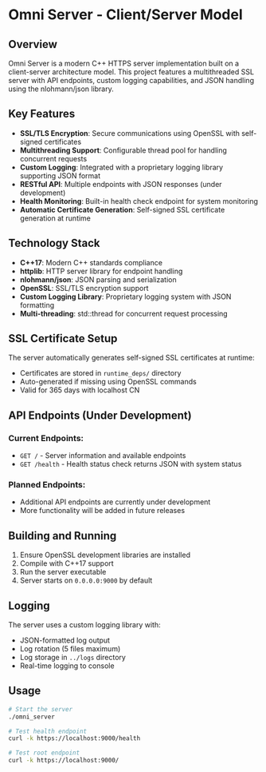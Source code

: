 # Omni Server - Client/Server Model

## Overview

Omni Server is a modern C++ HTTPS server implementation built on a client-server architecture model. This project features a multithreaded SSL server with API endpoints, custom logging capabilities, and JSON handling using the nlohmann/json library.

## Key Features

- **SSL/TLS Encryption**: Secure communications using OpenSSL with self-signed certificates
- **Multithreading Support**: Configurable thread pool for handling concurrent requests
- **Custom Logging**: Integrated with a proprietary logging library supporting JSON format
- **RESTful API**: Multiple endpoints with JSON responses (under development)
- **Health Monitoring**: Built-in health check endpoint for system monitoring
- **Automatic Certificate Generation**: Self-signed SSL certificate generation at runtime

## Technology Stack

- **C++17**: Modern C++ standards compliance
- **httplib**: HTTP server library for endpoint handling
- **nlohmann/json**: JSON parsing and serialization
- **OpenSSL**: SSL/TLS encryption support
- **Custom Logging Library**: Proprietary logging system with JSON formatting
- **Multi-threading**: std::thread for concurrent request processing

## SSL Certificate Setup

The server automatically generates self-signed SSL certificates at runtime:
- Certificates are stored in `runtime_deps/` directory
- Auto-generated if missing using OpenSSL commands
- Valid for 365 days with localhost CN

## API Endpoints (Under Development)

### Current Endpoints:
- `GET /` - Server information and available endpoints
- `GET /health` - Health status check returns JSON with system status

### Planned Endpoints:
- Additional API endpoints are currently under development
- More functionality will be added in future releases

## Building and Running

1. Ensure OpenSSL development libraries are installed
2. Compile with C++17 support
3. Run the server executable
4. Server starts on `0.0.0.0:9000` by default

## Logging

The server uses a custom logging library with:
- JSON-formatted log output
- Log rotation (5 files maximum)
- Log storage in `../logs` directory
- Real-time logging to console

## Usage

```bash
# Start the server
./omni_server

# Test health endpoint
curl -k https://localhost:9000/health

# Test root endpoint
curl -k https://localhost:9000/


